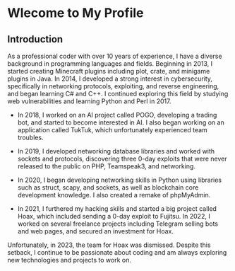 # Wlecome to My Profile

## Introduction

As a professional coder with over 10 years of experience, I have a diverse background in programming languages and fields. Beginning in 2013, I started creating Minecraft plugins including plot, crate, and minigame plugins in Java. In 2014, I developed a strong interest in cybersecurity, specifically in networking protocols, exploiting, and reverse engineering, and began learning C# and C++. I continued exploring this field by studying web vulnerabilities and learning Python and Perl in 2017.

- In 2018, I worked on an AI project called POGO, developing a trading bot, and started to become interested in AI. I also began working on an application called TukTuk, which unfortunately experienced team troubles.
 
- In 2019, I developed networking database libraries and worked with sockets and protocols, discovering three 0-day exploits that were never released to the public on PHP, Teamspeak3, and networking.

- In 2020, I began developing networking skills in Python using libraries such as struct, scapy, and sockets, as well as blockchain core development knowledge. I also created a remake of phpMyAdmin. 

- In 2021, I furthered my hacking skills and started a big project called Hoax, which included sending a 0-day exploit to Fujitsu. In 2022,
I worked on several freelance projects including Telegram selling bots and web pages, and secured an investment for Hoax.

Unfortunately, in 2023, the team for Hoax was dismissed. Despite this setback, I continue to be passionate about coding and am always exploring new technologies and projects to work on.
